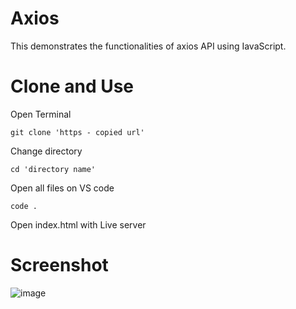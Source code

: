 # Axios

This demonstrates the functionalities of axios API using IavaScript.

# Clone and Use 

  Open Terminal 
  
    git clone 'https - copied url'

  Change directory  

    cd 'directory name'

  Open all files on VS code  

    code .
    
  Open index.html with Live server
  
# Screenshot

![image](https://user-images.githubusercontent.com/37767811/148608223-679aa936-ae38-4be4-baed-e48f9f2a6802.png)

